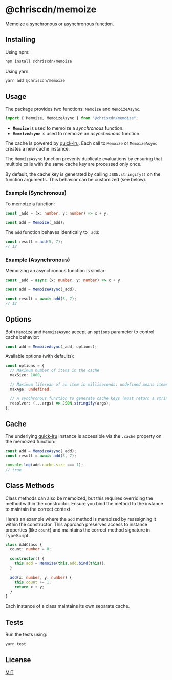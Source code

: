 # @chriscdn/memoize

Memoize a synchronous or asynchronous function.

## Installing

Using npm:

```bash
npm install @chriscdn/memoize
```

Using yarn:

```bash
yarn add @chriscdn/memoize
```

## Usage

The package provides two functions: `Memoize` and `MemoizeAsync`.

```ts
import { Memoize, MemoizeAsync } from "@chriscdn/memoize";
```

- **`Memoize`** is used to memoize a _synchronous_ function.
- **`MemoizeAsync`** is used to memoize an _asynchronous_ function.

The cache is powered by [quick-lru](https://www.npmjs.com/package/quick-lru). Each call to `Memoize` or `MemoizeAsync` creates a new cache instance.

The `MemoizeAsync` function prevents duplicate evaluations by ensuring that multiple calls with the same cache key are processed only once.

By default, the cache key is generated by calling `JSON.stringify()` on the function arguments. This behavior can be customized (see below).

### Example (Synchronous)

To memoize a function:

```ts
const _add = (x: number, y: number) => x + y;

const add = Memoize(_add);
```

The `add` function behaves identically to `_add`:

```ts
const result = add(5, 7);
// 12
```

### Example (Asynchronous)

Memoizing an asynchronous function is similar:

```ts
const _add = async (x: number, y: number) => x + y;

const add = MemoizeAsync(_add);

const result = await add(5, 7);
// 12
```

## Options

Both `Memoize` and `MemoizeAsync` accept an `options` parameter to control cache behavior:

```ts
const add = MemoizeAsync(_add, options);
```

Available options (with defaults):

```ts
const options = {
  // Maximum number of items in the cache
  maxSize: 1000,

  // Maximum lifespan of an item in milliseconds; undefined means items never expire
  maxAge: undefined,

  // A synchronous function to generate cache keys (must return a string)
  resolver: (...args) => JSON.stringify(args),
};
```

## Cache

The underlying [quick-lru](https://www.npmjs.com/package/quick-lru) instance is accessible via the `.cache` property on the memoized function:

```ts
const add = MemoizeAsync(_add);
const result = await add(5, 7);

console.log(add.cache.size === 1);
// true
```

## Class Methods

Class methods can also be memoized, but this requires overriding the method within the constructor. Ensure you bind the method to the instance to maintain the correct context.

Here’s an example where the `add` method is memoized by reassigning it within the constructor. This approach preserves access to instance properties (like `count`) and maintains the correct method signature in TypeScript.

```ts
class AddClass {
  count: number = 0;

  constructor() {
    this.add = Memoize(this.add.bind(this));
  }

  add(x: number, y: number) {
    this.count += 1;
    return x + y;
  }
}
```

Each instance of a class maintains its own separate cache.

## Tests

Run the tests using:

```bash
yarn test
```

## License

[MIT](LICENSE)
